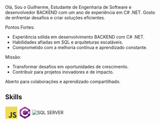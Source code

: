 Olá,   Sou o Guilherme, Estudante de Engenharia de Software e desenvolvedor BACKEND com um ano de experiência em C# .NET. 
Gosto de enfrentar desafios e criar soluções eficientes.

Pontos Fortes:
- Experiência sólida em desenvolvimento BACKEND com C# .NET.
- Habilidades afiadas em SQL e arquiteturas escaláveis.
- Comprometido com a melhoria contínua e aprendizado constante.

Missão:
- Transformar desafios em oportunidades de crescimento.
- Contribuir para projetos inovadores e de impacto.

Aberto para colaborações e aprendizado compartilhado.

## Skills

<img align="center" alt="Js" heigth="28" width="40" src="https://raw.githubusercontent.com/devicons/devicon/master/icons/javascript/javascript-original.svg"> <img align="center" alt="C#" heigth="30" width="40" src="https://raw.githubusercontent.com/devicons/devicon/master/icons/csharp/csharp-original.svg">
<img align="center" alt="SQL SERVER" heigth="30" width="40" src="https://cdn-icons-png.flaticon.com/512/2772/2772128.png">

